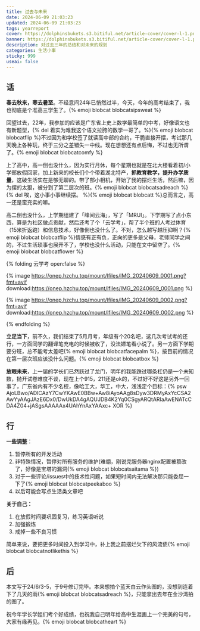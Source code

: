 ```yaml
---
title: 过去与未来
date: 2024-06-09 21:03:23
updated: 2024-06-09 21:03:23
tags: yearreport
cover: https://dolphinsbukets.s3.bitiful.net/article-cover/cover-l-1.png?fmt=avif
banner: https://dolphinsbukets.s3.bitiful.net/article-cover/cover-l-1.png?fmt=avif&q=50
description: 对过去三年的总结和对未来的规划
categories: 生活小事
sticky: 999
useai: false
---
```


## 话

**春去秋来，寒去暑至**。不经意间24年已悄然过半，今天，今年的高考结束了，我也彻底是个准高三学生了。{% emoji blobcat blobcatsipsweat %}

回望过去，22年，我参加的应该是广东省上史上数学最简单的中考，好像语文也有新题型，{% del 着实为难我这个语文拉胯的数学一哥了。%}{% emoji blobcat blobcatflip %}不过因为和学校签了就读高中部的合约，干脆直接开摆，考试那几天晚上各种玩，终于三分之差错失一中线。现在想想还有点后悔，不过也无所谓了。{% emoji blobcat blobcatcomfy %}

上了高中，高一倒也没什么，因为实行月休，每个星期也就是在北大楼看着初/小学部放假回家，加上新来的校长们个个带着湖北特产，**抓教育教学，提升办学质量**，这破生活实在是够无聊的。带了部小相机，开始了我的摆烂生活，然后嘛，因为摆的太狠，被分到了第二层次的班。{% emoji blobcat blobcatsadreach %}{% del 唉，这小事小事继续摆。 %}{% emoji blobcat blobcatt %}总而言之，高一还是蛮充实的嘛。

高二倒也没什么，上学期组建了「峰间云海」，写了「MRUI」。下学期写了点小东西，算是为社区做点贡献，然后还考了个「云学考」，帮了半个班的人考过体育（15米折返跑）和信息技术，好像倒也没什么了。不对，怎么越写越压抑啊？{% emoji blobcat blobcatflip %}情感有正有负，正向的更多是父母，老师同学之间的，不过生活琐事也展开不了，学校也没什么活动，只能在文中留空了。{% emoji blobcat blobcatflower %}

{% folding 云学考 open:false %}

{% image https://onep.hzchu.top/mount/lfiles/IMG_20240609_0001.png?fmt=avif download:https://onep.hzchu.top/mount/lfiles/IMG_20240609_0001.png %}

{% image https://onep.hzchu.top/mount/lfiles/IMG_20240609_0002.png?fmt=avif download:https://onep.hzchu.top/mount/lfiles/IMG_20240609_0002.png %}

{% endfolding %}



**立足当下**，前不久，我们结束了5月月考，年级有个20名吧，这几次考试考的还行，一方面同学的翻译笔充电的时候被收了，没法嫖笔看小说了。另一方面下学期要分班，总不能考太差吧{% emoji blobcat blobcatfacepalm %}，按目前的情况在第一层次班应该没什么问题。{% emoji blobcat blobcatbox %}

**放眼未来**，上一届的学长们已然跃过了龙门，明年的我能跌过哪条杠仍是一个未知数，抛开试卷难度不谈，现在上个915，211还是ok的，不过好不好这是另外一回事了，广东省内有不少名校，像哈工大，华工，中大，浅浅定个目标：{% psw AjoLBwo/ADICAzY7CwYKAwE0BBw+Aw8iAyoAAg8sDyw3DRMyAxYcCSA2AwYyAAgJAzE6Dx0/DwUkDA4gAQUJDB4K2Yq0CSgyARQtARIaAwENATcCDA4Z04+jASgsAAAAAx4UAhYnAxYAAxc+ XOR %}

## 行

**一些调整**：

1. 暂停所有的开发活动
2. 非特殊情况，暂停对所有服务的维护(难绷，刚说完服务器nginx配置被篡改了，好像是宝塔的漏洞{% emoji blobcat blobcatsaitama %})
3. 对于一些评论/issues中的技术性问题，如果短时间内无法解决那只能委屈一下了{% emoji blobcat blobcatpeekaboo %}
4. 以后可能会写点生活类文章吧

**关于自己：**

1. 在放假时间要巩固复习，练习英语听说
2. 加强锻炼
3. 戒掉一些不良习惯

简单来说，要把更多时间投入到学习中，补上我之前摆烂欠下的风流债{% emoji blobcat blobcatnotlikethis %}

## 后

本文写于24/6/3-5，于9号修订完毕。本来想拍个蓝天白云作头图的，没想到连着下了几天的雨{% emoji blobcat blobcatsadreach %}，只能拿出去年在金沙湾拍的图了。

祝今年学长学姐们考个好成绩，也祝我自己明年给高中生涯画上一个完美的句号，大家有缘再见。{% emoji blobcat blobcatheart %}

